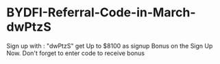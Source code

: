 # BYDFI-Referral-Code-in-March-dwPtzS
Sign up with : "dwPtzS" get Up to $8100 as signup Bonus on the Sign Up Now. Don't forget to enter code to receive bonus
